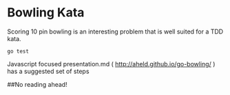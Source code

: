 # Bowling Kata

Scoring 10 pin bowling is an interesting problem that is well suited for a TDD kata.


`go test`

Javascript focused presentation.md ( http://aheld.github.io/go-bowling/ ) has a suggested set of steps

##No reading ahead!